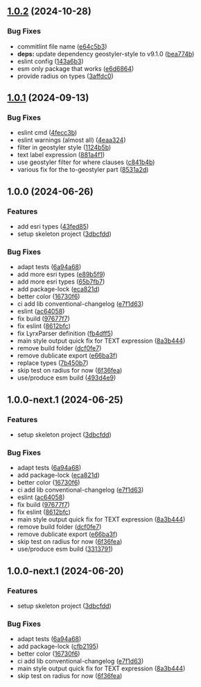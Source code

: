 ## [1.0.2](https://github.com/geostyler/geostyler-lyrx-parser/compare/v1.0.1...v1.0.2) (2024-10-28)

### Bug Fixes

* commitlint file name ([e64c5b3](https://github.com/geostyler/geostyler-lyrx-parser/commit/e64c5b3167774966479884405f0d9bccd0aa42d8))
* **deps:** update dependency geostyler-style to v9.1.0 ([bea774b](https://github.com/geostyler/geostyler-lyrx-parser/commit/bea774bd7d4465a6c898425aaad8a7358ebe188f))
* eslint config ([143a6b3](https://github.com/geostyler/geostyler-lyrx-parser/commit/143a6b3c9b75533c029cc42ca6d17360f50b8d91))
* esm only package that works ([e6d6864](https://github.com/geostyler/geostyler-lyrx-parser/commit/e6d68646e580062e27e650d055de8def35f784e8))
* provide radius on types ([3affdc0](https://github.com/geostyler/geostyler-lyrx-parser/commit/3affdc053a688549f0af73d190d69909cc2d9fce))

## [1.0.1](https://github.com/geostyler/geostyler-lyrx-parser/compare/v1.0.0...v1.0.1) (2024-09-13)


### Bug Fixes

* eslint cmd ([4fecc3b](https://github.com/geostyler/geostyler-lyrx-parser/commit/4fecc3bd596479741268f2b727831b8f809188d6))
* eslint warnings (almost all) ([4eaa324](https://github.com/geostyler/geostyler-lyrx-parser/commit/4eaa3240dc0cbbe916a324476e8580a651b52f08))
* filter in geostyler style ([1124b5b](https://github.com/geostyler/geostyler-lyrx-parser/commit/1124b5b779e94126b8fb5313e26f3d876d8a6d19))
* text label expression ([881a4f1](https://github.com/geostyler/geostyler-lyrx-parser/commit/881a4f14c1ec7f312ae280843cae08342914abc2))
* use geostyler filter for where clauses ([c841b4b](https://github.com/geostyler/geostyler-lyrx-parser/commit/c841b4b3e35456d0d6f71baf483ceda94a728311))
* various fix for the to-geostyler part ([8531a2d](https://github.com/geostyler/geostyler-lyrx-parser/commit/8531a2d6be405f05a6e8f7a1bb4711f3af53aadf))

## 1.0.0 (2024-06-26)


### Features

* add esri types ([43fed85](https://github.com/geostyler/geostyler-lyrx-parser/commit/43fed85a090c6c7550fd7c978f44c4ac7e364b25))
* setup skeleton project ([3dbcfdd](https://github.com/geostyler/geostyler-lyrx-parser/commit/3dbcfdde08287fe4b697a8f5293ff0913e411155))


### Bug Fixes

* adapt tests ([6a94a68](https://github.com/geostyler/geostyler-lyrx-parser/commit/6a94a68dd257cf361ad80665b2778ffcf1683411))
* add more esri types ([e89b5f9](https://github.com/geostyler/geostyler-lyrx-parser/commit/e89b5f9cfed15cd63f5214084b18deccd7ab6d0d))
* add more esri types ([65b7fb7](https://github.com/geostyler/geostyler-lyrx-parser/commit/65b7fb7587684f58e1c16babea865f7f6eb4a0a8))
* add package-lock ([eca821d](https://github.com/geostyler/geostyler-lyrx-parser/commit/eca821d6982ad7ddbc5477ff19cafdac1538ec6f))
* better color ([16730f6](https://github.com/geostyler/geostyler-lyrx-parser/commit/16730f69c9d1a5b08d6e398cc7459ef22b4514d7))
* ci add lib conventional-changelog ([e7f1d63](https://github.com/geostyler/geostyler-lyrx-parser/commit/e7f1d63e2cdcd362fd3145f3abaa57d0eeb0d11f))
* eslint ([ac64058](https://github.com/geostyler/geostyler-lyrx-parser/commit/ac640587a5df24e55aca0cc8f62e513005f59452))
* fix build ([97677f7](https://github.com/geostyler/geostyler-lyrx-parser/commit/97677f7c6ca51e859fd37763d7b7805d9787b690))
* fix eslint ([8612bfc](https://github.com/geostyler/geostyler-lyrx-parser/commit/8612bfc172f4d7c2afe561e5f9e3e2519f7b8c89))
* fix LyrxParser definition ([fb4dff5](https://github.com/geostyler/geostyler-lyrx-parser/commit/fb4dff5a581090b2e00eaa6276233d261eaf9da4))
* main style output quick fix for TEXT expression ([8a3b444](https://github.com/geostyler/geostyler-lyrx-parser/commit/8a3b44469ad27489550a98684a10fa136fcd1eeb))
* remove build folder ([dcf0fe7](https://github.com/geostyler/geostyler-lyrx-parser/commit/dcf0fe75f70bc24783036b7c712ab67dbc72c599))
* remove dublicate export ([e66ba3f](https://github.com/geostyler/geostyler-lyrx-parser/commit/e66ba3f1d2bdb44167917b695dd3e8817393c39d))
* replace types ([7b450b7](https://github.com/geostyler/geostyler-lyrx-parser/commit/7b450b7823724edb3268ac73240b782d57c4c22d))
* skip test on radius for now ([6f36fea](https://github.com/geostyler/geostyler-lyrx-parser/commit/6f36fea9ba7efbd8a246609f572fa8dffff98586))
* use/produce esm build ([493d4e9](https://github.com/geostyler/geostyler-lyrx-parser/commit/493d4e94f18f8769bf5d58b72241f5a28228223f))

## 1.0.0-next.1 (2024-06-25)


### Features

* setup skeleton project ([3dbcfdd](https://github.com/geostyler/geostyler-lyrx-parser/commit/3dbcfdde08287fe4b697a8f5293ff0913e411155))


### Bug Fixes

* adapt tests ([6a94a68](https://github.com/geostyler/geostyler-lyrx-parser/commit/6a94a68dd257cf361ad80665b2778ffcf1683411))
* add package-lock ([eca821d](https://github.com/geostyler/geostyler-lyrx-parser/commit/eca821d6982ad7ddbc5477ff19cafdac1538ec6f))
* better color ([16730f6](https://github.com/geostyler/geostyler-lyrx-parser/commit/16730f69c9d1a5b08d6e398cc7459ef22b4514d7))
* ci add lib conventional-changelog ([e7f1d63](https://github.com/geostyler/geostyler-lyrx-parser/commit/e7f1d63e2cdcd362fd3145f3abaa57d0eeb0d11f))
* eslint ([ac64058](https://github.com/geostyler/geostyler-lyrx-parser/commit/ac640587a5df24e55aca0cc8f62e513005f59452))
* fix build ([97677f7](https://github.com/geostyler/geostyler-lyrx-parser/commit/97677f7c6ca51e859fd37763d7b7805d9787b690))
* fix eslint ([8612bfc](https://github.com/geostyler/geostyler-lyrx-parser/commit/8612bfc172f4d7c2afe561e5f9e3e2519f7b8c89))
* main style output quick fix for TEXT expression ([8a3b444](https://github.com/geostyler/geostyler-lyrx-parser/commit/8a3b44469ad27489550a98684a10fa136fcd1eeb))
* remove build folder ([dcf0fe7](https://github.com/geostyler/geostyler-lyrx-parser/commit/dcf0fe75f70bc24783036b7c712ab67dbc72c599))
* remove dublicate export ([e66ba3f](https://github.com/geostyler/geostyler-lyrx-parser/commit/e66ba3f1d2bdb44167917b695dd3e8817393c39d))
* skip test on radius for now ([6f36fea](https://github.com/geostyler/geostyler-lyrx-parser/commit/6f36fea9ba7efbd8a246609f572fa8dffff98586))
* use/produce esm build ([3313791](https://github.com/geostyler/geostyler-lyrx-parser/commit/33137918825ef505cc21de53337d5c7f82337487))

## 1.0.0-next.1 (2024-06-20)


### Features

* setup skeleton project ([3dbcfdd](https://github.com/geostyler/geostyler-lyrx-parser/commit/3dbcfdde08287fe4b697a8f5293ff0913e411155))


### Bug Fixes

* adapt tests ([6a94a68](https://github.com/geostyler/geostyler-lyrx-parser/commit/6a94a68dd257cf361ad80665b2778ffcf1683411))
* add package-lock ([cfb2195](https://github.com/geostyler/geostyler-lyrx-parser/commit/cfb2195b042f295be611e495a72b8f0b171f02f7))
* better color ([16730f6](https://github.com/geostyler/geostyler-lyrx-parser/commit/16730f69c9d1a5b08d6e398cc7459ef22b4514d7))
* ci add lib conventional-changelog ([e7f1d63](https://github.com/geostyler/geostyler-lyrx-parser/commit/e7f1d63e2cdcd362fd3145f3abaa57d0eeb0d11f))
* main style output quick fix for TEXT expression ([8a3b444](https://github.com/geostyler/geostyler-lyrx-parser/commit/8a3b44469ad27489550a98684a10fa136fcd1eeb))
* skip test on radius for now ([6f36fea](https://github.com/geostyler/geostyler-lyrx-parser/commit/6f36fea9ba7efbd8a246609f572fa8dffff98586))
